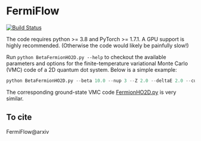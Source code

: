 # FermiFlow

[![Build Status](https://travis-ci.com/buwantaiji/FermiFlow.svg?branch=github)](https://travis-ci.com/buwantaiji/FermiFlow)

The code requires python >= 3.8 and PyTorch >= 1.7.1. A GPU support is highly recommended. (Otherwise the code would likely be painfully slow!)

Run `python BetaFermionHO2D.py --help` to checkout the available parameters and options for the finite-temperature variational Monte Carlo (VMC) code of a 2D quantum dot system. Below is a simple example:

```python
python BetaFermionHO2D.py --beta 10.0 --nup 3 --Z 2.0 --deltaE 2.0 --cuda 0 --boltzmann --iternum 1000
```

The corresponding ground-state VMC code [FermionHO2D.py](FermionHO2D.py) is very similar.

## To cite

FermiFlow@arxiv
